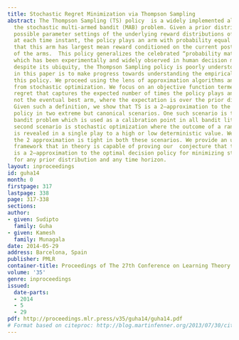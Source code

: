 ```yaml
---
title: Stochastic Regret Minimization via Thompson Sampling
abstract: The Thompson Sampling (TS) policy  is a widely implemented algorithm for
  the stochastic multi-armed bandit (MAB) problem. Given a prior distribution over
  possible parameter settings of the underlying reward distributions of the arms,
  at each time instant, the policy plays an arm with probability equal to the probability
  that this arm has largest mean reward conditioned on the current posterior distributions
  of the arms.  This policy generalizes the celebrated “probability matching” heuristic
  which has been experimentally and widely observed in human decision making. However,
  despite its ubiquity, the Thompson Sampling policy is poorly understood. Our goal
  in this paper is to make progress towards understanding the empirical success of
  this policy. We proceed using the lens of approximation algorithms and problem definitions
  from stochastic optimization. We focus on an objective function termed \em stochastic
  regret that captures the expected number of times the policy plays an arm that is
  not the eventual best arm, where the expectation is over the prior distribution.
  Given such a definition, we show that TS is a 2–approximation to the optimal decision
  policy in two extreme but canonical scenarios. One such scenario is the two-armed
  bandit problem which is used as a calibration point in all bandit literature. The
  second scenario is stochastic optimization where the outcome of a random variable
  is revealed in a single play to a high or low deterministic value. We show that
  the 2 approximation is tight in both these scenarios. We provide an uniform analysis
  framework that in theory is capable of proving our  conjecture that the TS policy
  is a 2–approximation to the optimal decision policy for minimizing stochastic regret,
  for any prior distribution and any time horizon.
layout: inproceedings
id: guha14
month: 0
firstpage: 317
lastpage: 338
page: 317-338
sections: 
author:
- given: Sudipto
  family: Guha
- given: Kamesh
  family: Munagala
date: 2014-05-29
address: Barcelona, Spain
publisher: PMLR
container-title: Proceedings of The 27th Conference on Learning Theory
volume: '35'
genre: inproceedings
issued:
  date-parts:
  - 2014
  - 5
  - 29
pdf: http://proceedings.mlr.press/v35/guha14/guha14.pdf
# Format based on citeproc: http://blog.martinfenner.org/2013/07/30/citeproc-yaml-for-bibliographies/
---
```

